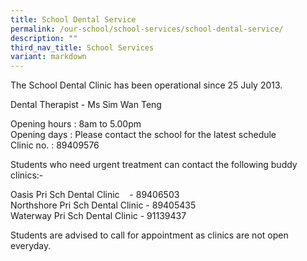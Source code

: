 ```yaml
---
title: School Dental Service
permalink: /our-school/school-services/school-dental-service/
description: ""
third_nav_title: School Services
variant: markdown
---
```

The School Dental Clinic has been operational since 25 July 2013.

Dental Therapist - Ms Sim Wan Teng

Opening hours : 8am to 5.00pm<br>
Opening days : Please contact the school for the latest schedule<br>
Clinic no. : 89409576

Students who need urgent treatment can contact the following buddy clinics:-

Oasis Pri Sch Dental Clinic&nbsp; &nbsp; - 89406503<br>
Northshore Pri Sch Dental Clinic - 89405435<br>
Waterway Pri Sch Dental Clinic - 91139437

Students are advised to call for appointment as clinics are not open everyday.
